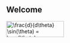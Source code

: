 ## Welcome

<img src="http://www.sciweavers.org/tex2img.php?eq=%5Cfrac%7Bd%7D%7Bd%5Ctheta%7D%20%5Csin%28%5Ctheta%29%20%3D%20%5Ccos%28%5Ctheta%29&bc=White&fc=Black&im=jpg&fs=12&ff=arev&edit=0" align="center" border="0" alt="\frac{d}{d\theta} \sin(\theta) = \cos(\theta)" width="154" height="43" />
